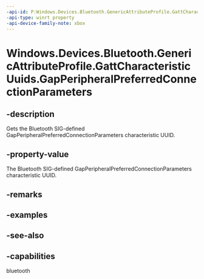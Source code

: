 ```yaml
---
-api-id: P:Windows.Devices.Bluetooth.GenericAttributeProfile.GattCharacteristicUuids.GapPeripheralPreferredConnectionParameters
-api-type: winrt property
-api-device-family-note: xbox
---
```


<!-- Property syntax
public System.Guid GapPeripheralPreferredConnectionParameters { get; }
-->

# Windows.Devices.Bluetooth.GenericAttributeProfile.GattCharacteristicUuids.GapPeripheralPreferredConnectionParameters

## -description
Gets the Bluetooth SIG-defined GapPeripheralPreferredConnectionParameters characteristic UUID.

## -property-value
The Bluetooth SIG-defined GapPeripheralPreferredConnectionParameters characteristic UUID.

## -remarks

## -examples

## -see-also

## -capabilities
bluetooth
